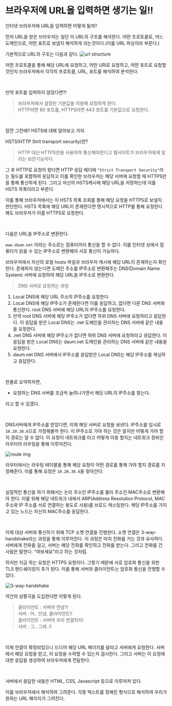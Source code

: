 # 브라우저에 URL을 입력하면 생기는 일!!

인터넷 브라우저에 URL을 입력하면 어떻게 될까?

먼저 URL을 받은 브라우저는 일단 이 URL의 구조를 해석한다.
어떤 프로토콜로, 어느 도메인으로, 어떤 포트로 보낼지 해석하게 되는것이다.(이를 URL 파싱이라 부른다.)

기본적으로 URL의 구조는 다음과 같다.
![url structure](https://img1.daumcdn.net/thumb/R1280x0/?scode=mtistory2&fname=https%3A%2F%2Fblog.kakaocdn.net%2Fdn%2FdfjElB%2FbtqDH2sKASg%2F236MABv8iJyBDUkm4TdhkK%2Fimg.png)

어떤 프로토콜을 통해 해당 URL에 요청하고, 어떤 URl로 요청하고, 어떤 포트로 요청할 것인지 브라우저에서 각각의 프로토콜, URL, 포트를 해석하여 분석한다.

<br>

만약 포트를 입력하지 않았다면?!
> 브라우저에서 설정된 기본값을 이용해 요청하게 된다. <br>
> HTTP라면 80 포트를, HTTPS라면 443 포트를 기본값으로 요청한다.


<br>

잠깐 그전에!! HSTS에 대해 알아보고 가자.

HSTS(HTTP Strit transport security)란? <br>

>HTTP 대신 HTTPS만을 사용하여 통신해야한다고 웹사이트가 브라우저에게 알리는 보안기능이다.

그 후 HTTP로 요청이 왔다면 HTTP 응답 헤더에 `"Strict Transport Security"`라는 필드를 포함하여 응답하고 이를 확인한 브라우저는 해당 서버에 요청할 때 HTTPS만을 통해 통신하게 된다. 그리고 자신의 HSTS캐시에 해당 URL을 저장하는데 이를 HSTS 목록이라고 부른다.

이를 통해 브라우저에서는 이 HSTS 목록 조회를 통해 해당 요청을 HTTPS로 보낼지 판단한다.
HSTS 목록에 해당 URL이 존재한다면 명시적으로 HTTP를 통해 요청한다 해도 브라우저가 이를 HTTPS로 요청한다.

<br>

다음은 URL을 IP주소로 변환한다.

`www.daum.net` 이라는 주소로는 컴퓨터끼리 통신을 할 수 없다. 이를 인터넷 상에서 컴퓨터가 읽을 수 있는 IP주소로 변환해야 서로 통신이 가능하다.

브라우저에서 자신의 로컬 hosts 파일과 브라우저 캐시에 해당 URL이 존재하는지 확인한다. 존재하지 않는다면 도메인 주소를 IP주소로 변환해주는 DNS(Domain Name System) 서버에 요청하여 해당 URL을 IP주소로 변환한다.

> DNS 서버로 요청하는 과정
1. Local DNS에 해당 URL 주소의 IP주소를 요청한다.
2. Local DNS에 해당 IP주소가 존재한다면 이를 응답하고, 없다면 다른 DNS 서버와 통신한다. root DNS 서버에 해당 URL의 IP주소를 요청한다.
3. 만약 root DNS 서버에 해당 IP주소가 없다면 하위 DNS 서버에 요청하라고 응답한다. 이 응답을 받은 Local DNS는 .net 도메인을 관리하는 DNS 서버에 같은 내용을 요청한다.
4. .net DNS 서버에 해당 IP주소가 없다면 하위 DNS 서버에 요청하라고 응답한다. 이 응답을 받은 Local DNS는 daum.net 도메인을 관리하는 DNS 서버에 같은 내용을 요청한다.
5. daum.net DNS 서버에서 IP주소를 응답받은 Local DNS는 해당 IP주소를 캐싱하고 응답한다.
   
<br>

한줄로 요약하자면,
- 요청하는 DNS 서버를 조금씩 늘려나가면서 해당 URL의 IP주소를 찾는다.

라고 할 수 있겠다.

<br>

DNS서버에게 IP주소를 받았다면, 이제 해당 서버로 요청을 보낸다. IP주소를 임시로 `10.20.30.6`으로 가정해볼까 한다. 이 IP주소로 가야 하는 것은 알지만 어떻게 가야 할지 경로는 알 수 없다. 이 요청이 네트워크를 타고 어떻게 이동 할지는 네트워크 장비인 라우터의 라우팅을 통해 이루어진다.

![route img](https://img1.daumcdn.net/thumb/R1280x0/?scode=mtistory2&fname=https%3A%2F%2Fblog.kakaocdn.net%2Fdn%2FMmiKa%2FbtqDJNaoI1G%2Fcu3Pwo3ugTC6EDyVD2PNA1%2Fimg.png)

라우터에서는 라우팅 테이블을 통해 해당 요청이 어떤 경로를 통해 가야 할지 경로를 지정해준다. 이를 통해 요청은 `10.20.30.6`을 찾아간다.

<br>

실질적인 통신을 하기 위해서는 논리 주소인 IP주소를 물리 주소인 MAC주소로 변환해야 한다. 이를 위해 해당 네트워크 내에서 ARP(Address Resolution Protocol, MAC 주소와 IP 주소를 서로 연결하는 용도로 사용)를 브로드 캐스팅한다. 해당 IP주소를 가지고 있는 노드는 자신의 MAC주소를 응답한다.

<br>

이제 대상 서버와 통신하기 위해 TCP 소켓 연결을 진행한다. 소켓 연결은 3-way-handshake라는 과정을 통해 이루어진다. 이 과정은 마치 전화를 거는 것과 유사하다. 서버에게 전화를 걸고, 서버는 해당 전화를 확인하고 전화를 받는다. 그리고 전화를 건 사람은 말한다. "여보세요"라고 하는 것처럼.

하지만 지금 하는 요청은 HTTPS 요청이다. 그렇기 때문에 서로 암호화 통신을 위한 TLS 핸드쉐이킹이 추가 된다. 이를 통해 서버와 클라이언트는 암호화 통신을 진행할 수 있다.

![3-way-handshake](https://img1.daumcdn.net/thumb/R1280x0/?scode=mtistory2&fname=https%3A%2F%2Fblog.kakaocdn.net%2Fdn%2FAH0pw%2FbtqDHtEcJlG%2FKvi1fTEjMO6UGPaRoTVy8K%2Fimg.png)

약간의 상황극을 도입한다면 이렇게 된다.

> 클라이언트 : 서버야 안녕?! <br>
> 서버 : 어.. 안녕, 클라이언트!! <br>
> 클라이언트 : 서버야 우리 연결하자! <br>
> 서버 : 그.. 그래..!! <br>

<br>

이제 연결이 확정되었으니 드디어 해당 URL 페이지를 달라고 서버에게 요청한다. 서버에서 해당 요청을 받고, 이 요청을 수락할 수 있는지 검사한다. 그리고 서버는 이 요청에 대한 응답을 생성하여 브라우저에게 전달한다.

<br>

서버에서 응답한 내용은 HTML, CSS, Javascript 등으로 이루어져 있다.

이를 브라우저에서 해석하여 그려준다. 각종 텍스트를 정해진 형식으로 해석하여 우리가 원하는 URL 페이지가 그려진다.